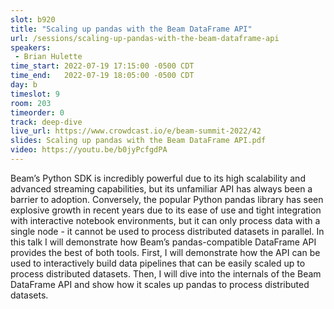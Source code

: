 ```yaml
---
slot: b920
title: "Scaling up pandas with the Beam DataFrame API"
url: /sessions/scaling-up-pandas-with-the-beam-dataframe-api
speakers:
 - Brian Hulette
time_start: 2022-07-19 17:15:00 -0500 CDT
time_end:   2022-07-19 18:05:00 -0500 CDT
day: b
timeslot: 9
room: 203
timeorder: 0
track: deep-dive
live_url: https://www.crowdcast.io/e/beam-summit-2022/42
slides: Scaling up pandas with the Beam DataFrame API.pdf
video: https://youtu.be/b0jyPcfgdPA
---
```


Beam’s Python SDK is incredibly powerful due to its high scalability and advanced streaming capabilities, but its unfamiliar API has always been a barrier to adoption. Conversely, the popular Python pandas library has seen explosive growth in recent years due to its ease of use and tight integration with interactive notebook environments, but it can only process data with a single node - it cannot be used to process distributed datasets in parallel. In this talk I will demonstrate how Beam’s pandas-compatible DataFrame API provides the best of both tools. First, I will demonstrate how the API can be used to interactively build data pipelines that can be easily scaled up to process distributed datasets. Then, I will dive into the internals of the Beam DataFrame API and show how it scales up pandas to process distributed datasets.